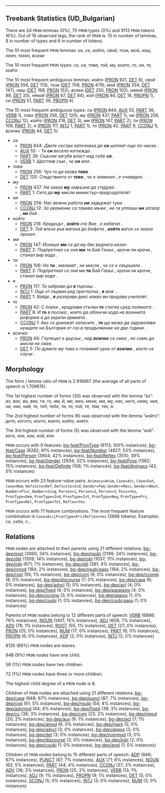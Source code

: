 

--------------------------------------------------------------------------------

## Treebank Statistics (UD_Bulgarian)

There are 24 `PRON` lemmas (0%), 70 `PRON` types (0%) and 9113 `PRON` tokens (6%).
Out of 16 observed tags, the rank of `PRON` is: 10 in number of lemmas, 8 in number of types and 6 in number of tokens.

The 10 most frequent `PRON` lemmas: <em>аз, се, който, свой, този, мой, наш, неин, техен, всеки</em>

The 10 most frequent `PRON` types:  <em>се, си, това, той, му, които, го, ни, те, който</em>

The 10 most frequent ambiguous lemmas: <em>който</em> ([PRON]() 921, [DET]() 6), <em>свой</em> ([PRON]() 556, [DET]() 113), <em>този</em> ([DET]() 708, [PRON]() 479), <em>мой</em> ([PRON]() 334, [DET]() 147), <em>наш</em> ([DET]() 168, [PRON]() 152), <em>всеки</em> ([DET]() 250, [PRON]() 102), <em>никой</em> ([PRON]() 88, [DET]() 20), <em>някой</em> ([PRON]() 87, [DET]() 84), <em>кой</em> ([PRON]() 84, [DET]() 18, [PROPN]() 1), <em>си</em> ([PRON]() 51, [PART]() 36, [PROPN]() 4)

The 10 most frequent ambiguous types:  <em>си</em> ([PRON]() 844, [AUX]() 55, [PART]() 36, [VERB]() 1), <em>това</em> ([PRON]() 256, [DET]() 120), <em>му</em> ([PRON]() 437, [PART]() 1), <em>ни</em> ([PRON]() 256, [CCONJ]() 12), <em>който</em> ([PRON]() 218, [DET]() 3), <em>ми</em> ([PRON]() 147, [PART]() 2), <em>ти</em> ([PRON]() 106, [PART]() 2), <em>я</em> ([PRON]() 117, [INTJ]() 1, [PART]() 1), <em>то</em> ([PRON]() 42, [PART]() 8, [CCONJ]() 1), <em>всичко</em> ([PRON]() 44, [DET]() 5)


* <em>си</em>
  * [PRON]() 844: <em>Двете сестри започнаха да <b>си</b> шепнат още по-ниско .</em>
  * [AUX]() 55: <em>- Ти <b>си</b> весела изглежда .</em>
  * [PART]() 36: <em>Съвсем загуби власт над себе <b>си</b> .</em>
  * [VERB]() 1: <em>Щастлив съм , че <b>си</b> моя .</em>
* <em>това</em>
  * [PRON]() 256: <em>Чух го да казва <b>това</b> .</em>
  * [DET]() 120: <em>Следствието от <b>това</b> , че е заминал , е очевидно .</em>
* <em>му</em>
  * [PRON]() 437: <em>На заека <b>му</b> омръзна да студува .</em>
  * [PART]() 1: <em>Сега да <b>му</b> мисли министър-председателят</em>
* <em>ни</em>
  * [PRON]() 256: <em>Нас важни работи <b>ни</b> задържат тука .</em>
  * [CCONJ]() 12: <em>За уважение са такива мъже , не ги уплаши <b>ни</b> затвор , <b>ни</b> бой .</em>
* <em>който</em>
  * [PRON]() 218: <em>Крадецът , <b>който</b> сте Вие , е избягал .</em>
  * [DET]() 3: <em>Той влезе във вагона до бюфета , <b>който</b> вагон се оказа празен .</em>
* <em>ми</em>
  * [PRON]() 147: <em>Искаше <b>ми</b> се да му бях веднага казал .</em>
  * [PART]() 2: <em>Подпретнал се оня <b>ми</b> ти Бай Ганьо , крачи ли крачи , станал вир вода .</em>
* <em>ти</em>
  * [PRON]() 106: <em>Но <b>ти</b> , малкият , не мисли , че се е свършило .</em>
  * [PART]() 2: <em>Подпретнал се оня ми <b>ти</b> Бай Ганьо , крачи ли крачи , станал вир вода .</em>
* <em>я</em>
  * [PRON]() 117: <em>Ти забрави да <b>я</b> търсиш .</em>
  * [INTJ]() 1: <em>Още от първия ред преглътна , <b>я</b> виж ...</em>
  * [PART]() 1: <em>Хайде , <b>я</b> разправи днес какво ви предава учителят .</em>
* <em>то</em>
  * [PRON]() 42: <em>С плахи , крадливи стъпки <b>то</b> стигна сред поляната .</em>
  * [PART]() 8: <em>И <b>то</b> в посока , която да облекчи хода на военната реформа и да укрепи армията .</em>
  * [CCONJ]() 1: <em>Ако се докажат запасите , <b>то</b> ще може да задоволява нуждите на България от газ в продължение на две години .</em>
* <em>всичко</em>
  * [PRON]() 44: <em>Глупецът е дързък , над <b>всичко</b> се смее , но само да мисли не смее .</em>
  * [DET]() 5: <em>По думите му това е големият урок от <b>всичко</b> , което се случи .</em>

## Morphology

The form / lemma ratio of `PRON` is 2.916667 (the average of all parts of speech is 1.709615).

The 1st highest number of forms (30) was observed with the lemma “аз”: <em>аз, вас, ви, вие, ги, го, им, й, ме, мен, мене, ми, му, нас, него, нему, нея, ни, ние, ний, те, теб, тебе, ти, то, той, тя, тям, тях, я</em>.

The 2nd highest number of forms (6) was observed with the lemma “който”: <em>дето, когото, което, които, който, която</em>.

The 3rd highest number of forms (5) was observed with the lemma “кой”: <em>кого, кое, кои, кой, коя</em>.

`PRON` occurs with 9 features: [bg-feat/PronType]() (9113; 100% instances), [bg-feat/Case]() (8282; 91% instances), [bg-feat/Number]() (4827; 53% instances), [bg-feat/Person]() (3804; 42% instances), [bg-feat/Reflex]() (3510; 39% instances), [bg-feat/Gender]() (2934; 32% instances), [bg-feat/Poss]() (1362; 15% instances), [bg-feat/Definite]() (108; 1% instances), [bg-feat/Animacy]() (42; 0% instances)

`PRON` occurs with 23 feature-value pairs: `Animacy=Anim`, `Case=Acc`, `Case=Dat`, `Case=Nom`, `Definite=Def`, `Definite=Ind`, `Gender=Fem`, `Gender=Masc`, `Gender=Neut`, `Number=Plur`, `Number=Sing`, `Person=1`, `Person=2`, `Person=3`, `Poss=Yes`, `PronType=Dem`, `PronType=Ind`, `PronType=Int`, `PronType=Neg`, `PronType=Prs`, `PronType=Rel`, `PronType=Tot`, `Reflex=Yes`

`PRON` occurs with 71 feature combinations.
The most frequent feature combination is `Case=Acc|PronType=Prs|Reflex=Yes` (2666 tokens).
Examples: <em>се, себе, с...</em>


## Relations

`PRON` nodes are attached to their parents using 21 different relations: [bg-dep/expl]() (3060; 34% instances), [bg-dep/nsubj]() (2199; 24% instances), [bg-dep/det]() (1309; 14% instances), [bg-dep/obj]() (1037; 11% instances), [bg-dep/iobj]() (671; 7% instances), [bg-dep/obl]() (381; 4% instances), [bg-dep/nmod]() (184; 2% instances), [bg-dep/nsubj:pass]() (164; 2% instances), [bg-dep/root]() (55; 1% instances), [bg-dep/conj]() (9; 0% instances), [bg-dep/ccomp]() (8; 0% instances), [bg-dep/discourse]() (7; 0% instances), [bg-dep/case]() (6; 0% instances), [bg-dep/advcl]() (5; 0% instances), [bg-dep/acl]() (4; 0% instances), [bg-dep/fixed]() (4; 0% instances), [bg-dep/parataxis]() (4; 0% instances), [bg-dep/xcomp]() (3; 0% instances), [bg-dep/appos]() (1; 0% instances), [bg-dep/csubj]() (1; 0% instances), [bg-dep/csubj:pass]() (1; 0% instances)

Parents of `PRON` nodes belong to 12 different parts of speech: [VERB]() (6886; 76% instances), [NOUN]() (1401; 15% instances), [ADJ]() (608; 7% instances), [ADV]() (78; 1% instances), [ROOT]() (55; 1% instances), [DET]() (27; 0% instances), [PRON]() (25; 0% instances), [NUM]() (17; 0% instances), [PART]() (6; 0% instances), [PROPN]() (6; 0% instances), [ADP]() (2; 0% instances), [INTJ]() (2; 0% instances)

8135 (89%) `PRON` nodes are leaves.

848 (9%) `PRON` nodes have one child.

58 (1%) `PRON` nodes have two children.

72 (1%) `PRON` nodes have three or more children.

The highest child degree of a `PRON` node is 8.

Children of `PRON` nodes are attached using 21 different relations: [bg-dep/case]() (848; 67% instances), [bg-dep/punct]() (87; 7% instances), [bg-dep/cop]() (61; 5% instances), [bg-dep/nsubj]() (54; 4% instances), [bg-dep/advmod]() (44; 4% instances), [bg-dep/fixed]() (39; 3% instances), [bg-dep/cc]() (36; 3% instances), [bg-dep/conj]() (23; 2% instances), [bg-dep/nmod]() (20; 2% instances), [bg-dep/aux]() (9; 1% instances), [bg-dep/acl]() (7; 1% instances), [bg-dep/amod]() (6; 0% instances), [bg-dep/mark]() (5; 0% instances), [bg-dep/advcl]() (3; 0% instances), [bg-dep/appos]() (3; 0% instances), [bg-dep/det]() (3; 0% instances), [bg-dep/nummod]() (3; 0% instances), [bg-dep/discourse]() (2; 0% instances), [bg-dep/iobj]() (2; 0% instances), [bg-dep/csubj]() (1; 0% instances), [bg-dep/expl]() (1; 0% instances)

Children of `PRON` nodes belong to 15 different parts of speech: [ADP]() (848; 67% instances), [PUNCT]() (87; 7% instances), [AUX]() (71; 6% instances), [NOUN]() (62; 5% instances), [PART]() (44; 4% instances), [CCONJ]() (37; 3% instances), [ADV]() (36; 3% instances), [PRON]() (25; 2% instances), [VERB]() (13; 1% instances), [ADJ]() (9; 1% instances), [PROPN]() (9; 1% instances), [DET]() (5; 0% instances), [SCONJ]() (5; 0% instances), [INTJ]() (3; 0% instances), [NUM]() (3; 0% instances)

